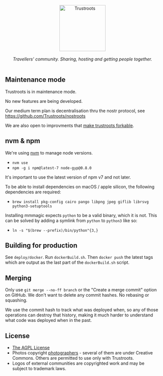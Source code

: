<p align="center">
  <br>
  <br>
  <a href="https://www.trustroots.org/"><img width="150" src="https://cdn.rawgit.com/Trustroots/trustroots/master/public/img/logo/color.svg" alt="Trustroots"></a>
  <br>
  <br>
  <em>Travellers' community. Sharing, hosting and getting people together.</em>
  <br>
  <br>
</p>

## Maintenance mode

Trustroots is in maintenance mode.

No new features are being developed.

Our medium term plan is decentralisation thru the nostr protocol, see https://github.com/Trustroots/nostroots

We are also open to improvments that [make trustroots forkable](https://github.com/Trustroots/trustroots/issues/2669).

## nvm & npm

We're using [nvm](https://github.com/nvm-sh/nvm?tab=readme-ov-file#installing-and-updating) to manage node versions.

- `nvm use`
- `npm -g i npm@latest-7 node-gyp@0.8.0`

It's important to use the latest version of npm v7 and not later.

To be able to install dependencies on macOS / apple silicon, the following dependencies are required:

- `brew install pkg-config cairo pango libpng jpeg giflib librsvg python3-setuptools`

Installing mmmagic expects `python` to be a valid binary, which it is not. This can be solved by adding a symlink from `python` to `python3` like so:

- `ln -s "$(brew --prefix)/bin/python"{3,}`

## Building for production

See `deploy/docker`. Run `dockerBuild.sh`. Then `docker push` the latest tags
which are output as the last part of the `dockerBuild.sh` script.

## Merging

Only use `git merge --no-ff branch` or the "Create a merge commit" option on
GitHub. We don't want to delete any commit hashes. No rebasing or squashing.

We use the commit hash to track what was deployed when, so any of those
operations can destroy that history, making it much harder to understand what
code was deployed when in the past.

## License

- [The AGPL License](LICENSE.md)
- Photos copyright [photographers](https://github.com/Trustroots/trustroots/blob/master/modules/core/client/directives/tr-boards.client.directive.js#L30) - several of them are under Creative Commons. Others are permitted to use only with Trustroots.
- Logos of external communities are copyrighted work and may be subject to trademark laws.
